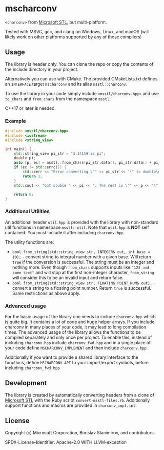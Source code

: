 # mscharconv

`<charconv>` from [Microsoft STL](https://github.com/microsoft/STL), but multi-platform.

Tested with MSVC, gcc, and clang on Windows, Linux, and macOS (will likely work on other platforms supported by any of these compilers)

## Usage

The library is header only. You can clone the repo or copy the contents of the include directory in your project.

Alternatively you can use with CMake. The provided CMakeLists.txt defines an `INTERFACE` target `mscharconv` and its alias `msstl::charconv`.

To use the library in your code simply include `<msstl/charconv.hpp>` and use `to_chars` and `from_chars` from the namespace `msstl`.

C++17 or later is needed.

### Example

```c++
#include <msstl/charconv.hpp>
#include <iostream>
#include <string_view>

int main() {
    std::string_view pi_str = "3.14159 is pi";
    double pi;
    auto [p, ec] = msstl::from_chars(pi_str.data(), pi_str.data() + pi_str.length(), pi);
    if (ec != std::errc{}) {
        std::cerr << "Error converting \"" << pi_str << "\" to double\n";
        return 1;
    }
    std::cout << "Got double " << pi << ". The rest is \"" << p << "\".\n";

    return 0;
}
```

### Additional Utilities

An additional header `util.hpp` is provided with the library with non-standard util functions in namespace `msstl::util`. Note that `util.hpp` is **NOT** self contained. You must include it after including `charconv.hpp`.

The utility functions are:

* `bool from_string(std::string_view str, INTEGER& out, int base = 10);` - convert string to integral number with a given base. Will return `true` if the conversion is successful. The string must be an integer and nothing more. Even though `from_chars` supports inputs like `"123 and some text"` and will stop at the first non-integer character, `from_string` will consider this to be an invalid input and return false.
* `bool from_string(std::string_view str, FLOATING_POINT_NUM& out);` - convert a string to a floating point number. Return `true` is successful. Same restrictions as above apply.

### Advanced usage

For the basic usage of the library one needs to include `charconv.hpp` which is quite big. It contains a lot of code and huge helper arrays. If you include charconv in many places of your code, it may lead to long compilation times. The advanced usage of the library allows the functions to be compiled separately and only once per project. To enable this, instead of including `charconv.hpp` include `charconv_fwd.hpp` and in a single place of your code define `MSCHARCONV_IMPLEMENT` and then include `charconv.hpp`.

Additionally if you want to provide a shared library interface to the functions, define `MSCHARCONV_API` to your import/export symbols, before including `charconv_fwd.hpp`

## Development

The library is created by automatically converting headers from a clone of [Microsoft STL](https://github.com/microsoft/STL) with the Ruby script `convert-msstl-files.rb`. Additionally support functions and macros are provided in `charconv_impl.inl`.

## License

Copyright (c) Microsoft Corporation, Borislav Stanimirov, and contributors.

SPDX-License-Identifier: Apache-2.0 WITH LLVM-exception
